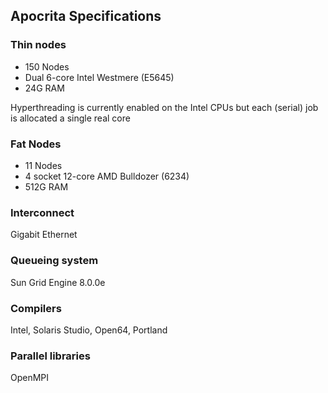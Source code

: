 ## Apocrita Specifications

### Thin nodes

* 150 Nodes
* Dual 6-core Intel Westmere (E5645)
* 24G RAM

Hyperthreading is currently enabled on the Intel CPUs but each (serial) job is allocated a single real core

### Fat Nodes

* 11 Nodes
* 4 socket 12-core AMD Bulldozer (6234)
* 512G RAM

### Interconnect
Gigabit Ethernet
### Queueing system
Sun Grid Engine 8.0.0e
### Compilers
Intel, Solaris Studio, Open64, Portland
### Parallel libraries
OpenMPI

